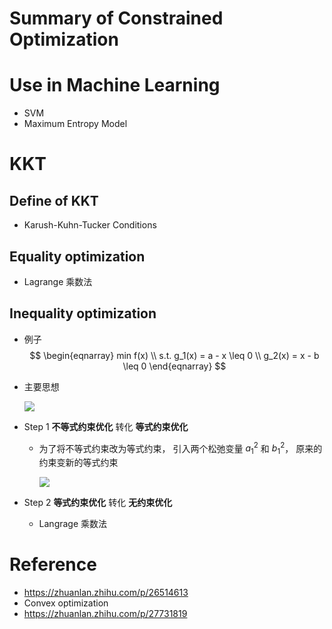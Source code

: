 # Summary of Constrained Optimization

# Use in Machine Learning

+ SVM
+ Maximum Entropy Model



# KKT

## Define of KKT

+ Karush-Kuhn-Tucker Conditions

## Equality optimization

+ Lagrange 乘数法

## Inequality optimization

+ 例子
  $$
  \begin{eqnarray}
  min f(x) \\
  s.t. g_1(x) = a - x \leq 0 \\
  		 g_2(x) = x - b \leq 0
  \end{eqnarray}
  $$
  
+ 主要思想

  ![](http://ww3.sinaimg.cn/large/006tNc79ly1g37pxdoa1dj30k00a8wet.jpg)

+ Step 1 **不等式约束优化** 转化 **等式约束优化**

  + 为了将不等式约束改为等式约束， 引入两个松弛变量 $a_1^2$ 和 $b_1^2$， 原来的约束变新的等式约束

    ![](https://pic4.zhimg.com/80/v2-dcf3439670719b2ac1d8878bef7d80cf_hd.jpg)

+ Step 2 **等式约束优化** 转化 **无约束优化**
  
  + Langrage 乘数法

# Reference

+ https://zhuanlan.zhihu.com/p/26514613
+ Convex optimization
+ https://zhuanlan.zhihu.com/p/27731819

